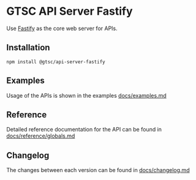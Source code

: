# GTSC API Server Fastify

Use [Fastify](https://fastify.dev/) as the core web server for APIs.

## Installation

```shell
npm install @gtsc/api-server-fastify
```

## Examples

Usage of the APIs is shown in the examples [docs/examples.md](docs/examples.md)

## Reference

Detailed reference documentation for the API can be found in [docs/reference/globals.md](docs/reference/globals.md)

## Changelog

The changes between each version can be found in [docs/changelog.md](docs/changelog.md)

